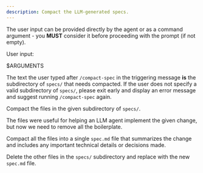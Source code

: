 ```yaml
---
description: Compact the LLM-generated specs.
---
```


The user input can be provided directly by the agent or as a command argument - you **MUST** consider it before proceeding with the prompt (if not empty).

User input:

$ARGUMENTS

The text the user typed after `/compact-spec` in the triggering message **is** the subdirectory of `specs/` that needs compacted. If the user does not specify a valid subdirectory of `specs/`, please exit early and display an error message and suggest running `/compact-spec` again.

Compact the files in the given subdirectory of `specs/`.

The files were useful for helping an LLM agent implement the given change, but now we need to remove all the boilerplate.

Compact all the files into a single `spec.md` file that summarizes the change and includes any important technical details or decisions made.

Delete the other files in the `specs/` subdirectory and replace with the new `spec.md` file.
